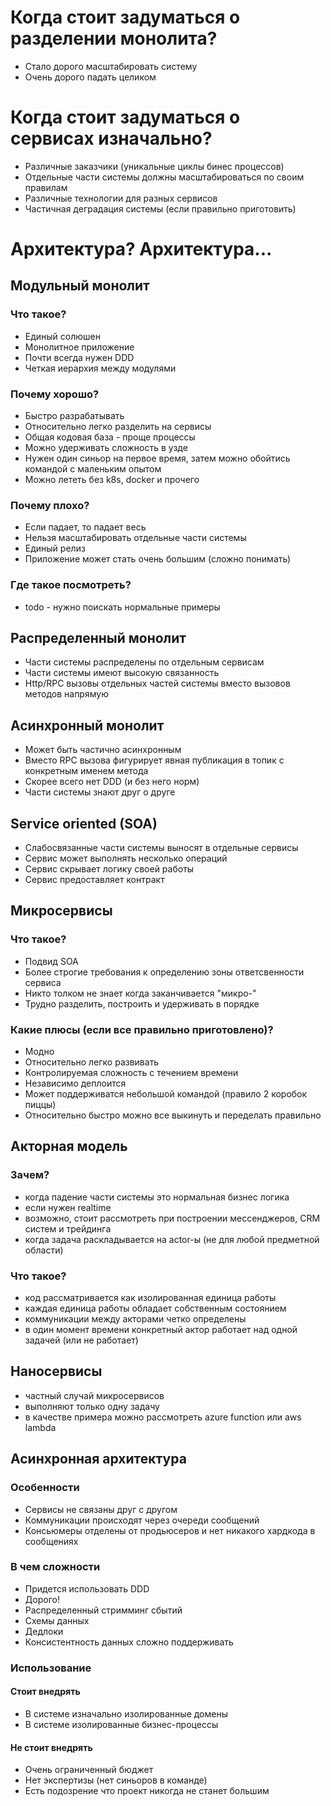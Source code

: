 # Когда стоит задуматься о разделении монолита?
- Стало дорого масштабировать систему
- Очень дорого падать целиком
# Когда стоит задуматься о сервисах изначально?
- Различные заказчики (уникальные циклы бинес процессов)
- Отдельные части системы должны масштабироваться по своим правилам
- Различные технологии для разных сервисов
- Частичная деградация системы (если правильно приготовить)

# Архитектура? Архитектура...
## Модульный монолит
### Что такое?
- Единый солюшен
- Монолитное приложение
- Почти всегда нужен DDD
- Четкая иерархия между модулями
### Почему хорошо?
- Быстро разрабатывать
- Относительно легко разделить на сервисы
- Общая кодовая база - проще процессы
- Можно удерживать сложность в узде
- Нужен один синьор на первое время, затем можно обойтись командой с маленьким опытом
- Можно лететь без k8s, docker и прочего
### Почему плохо?
- Если падает, то падает весь
- Нельзя масштабировать отдельные части системы
- Единый релиз
- Приложение может стать очень большим (сложно понимать)
### Где такое посмотреть?
- todo - нужно поискать нормальные примеры
## Распределенный монолит
- Части системы распределены по отдельным сервисам
- Части системы имеют высокую связанность
- Http/RPC вызовы отдельных частей системы вместо вызовов методов напрямую
## Асинхронный монолит
- Может быть частично асинхронным
- Вместо RPC вызова фигурирует явная публикация в топик с конкретным именем метода
- Скорее всего нет DDD (и без него норм)
- Части системы знают друг о друге
## Service oriented (SOA)
- Слабосвязанные части системы выносят в отдельные сервисы
- Сервис может выполнять несколько операций
- Сервис скрывает логику своей работы
- Сервис предоставляет контракт 
## Микросервисы
### Что такое?
- Подвид SOA
- Более строгие требования к определению зоны ответсвенности сервиса
- Никто толком не знает когда заканчивается "микро-"
- Трудно разделить, построить и удерживать в порядке
### Какие плюсы (если все правильно приготовлено)?
- Модно
- Относительно легко развивать
- Контролируемая сложность с течением времени
- Независимо деплоится
- Может поддерживатся небольшой командой (правило 2 коробок пиццы)
- Относительно быстро можно все выкинуть и переделать правильно
## Акторная модель
### Зачем?
- когда падение части системы это нормальная бизнес логика
- если нужен realtime
- возможно, стоит рассмотреть при построении мессенджеров, CRM систем и трейдинга
- когда задача раскладывается на actor-ы (не для любой предметной области)
### Что такое?
- код рассматривается как изолированная единица работы
- каждая единица работы обладает собственным состоянием
- коммуникации между акторами четко определены
- в один момент времени конкретный актор работает над одной задачей (или не работает)
## Наносервисы
- частный случай микросервисов
- выполняют только одну задачу
- в качестве примера можно рассмотреть azure function или aws lambda

## Асинхронная архитектура

### Особенности
- Сервисы не связаны друг с другом
- Коммуникации происходят через очереди сообщений
- Консьюмеры отделены от продьюсеров и нет никакого хардкода в сообщениях

### В чем сложности
- Придется использовать DDD
- Дорого!
- Распределенный стримминг сбытий
- Схемы данных
- Дедлоки
- Консистентность данных сложно поддерживать

### Использование
#### Стоит внедрять
- В системе изначально изолированные домены
- В системе изолированные бизнес-процессы

#### Не стоит внедрять
- Очень ограниченный бюджет
- Нет экспертизы (нет синьоров в команде)
- Есть подозрение что проект никогда не станет большим